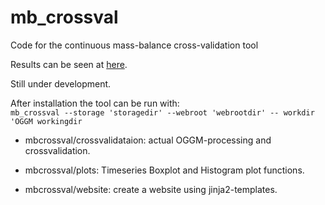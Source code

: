 # mb_crossval
Code for the continuous mass-balance cross-validation tool

Results can be seen at [here](https://cluster.klima.uni-bremen.de/~mdusch/ci).

Still under development.


After installation the tool can be run with:  
`mb_crossval --storage 'storagedir' --webroot 'webrootdir' -- workdir 'OGGM workingdir`  

- mbcrossval/crossvalidataion: actual OGGM-processing and crossvalidation.

- mbcrossval/plots: Timeseries Boxplot and Histogram plot functions.

- mbcrossval/website: create a website using jinja2-templates.
